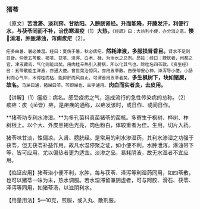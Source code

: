### 猪苓

〔原文〕**苦泄滞、淡利窍、甘助阳。入膀胱肾经。升而能降，开腠发汗，利便行水，与茯苓同而不补，治伤寒温疫**（1）**大热，**<small>《经疏》曰：大热利小便，亦分消之意。</small>**懊𢙐消渴，肿胀淋浊，泻痢痎疟**（2）。

<small>疟多由暑，暑必兼湿。经曰：夏伤于暑，秋必痎疟。</small>**然耗津液，多服损肾昏目。**<small>肾水不足则目昏。仲景五芩散，猪苓、茯苓、泽泻、白术、桂，为治水之总剂。昂按：经曰：膀胱者，州都之官，津液藏焉，气化则能出矣。用肉桂辛热引入膀胱，所以化其气也。除桂名四苓散。《资生经》曰：五苓散能生津液，亦通大便。曾世荣治惊风，亦用五苓散。白茯苓安心神，泽泻导小便，小肠利而心气平，木得桂而枯，能抑肝而风自止，可谓善用五苓者矣。</small>**多生枫树下，块如猪屎，故名。**<small>马屎曰通，猪屎曰苓。苓即屎也，古字通用。</small>**肉白而实者良，去皮用。**

【讲解】（1）瘟疫：病名。感受疫疠之气，造成流行的急性传染病的总称。（2）痎疟：痎（jiē皆）疟，是疟疾的通称，以疟发该时，或日作、或间日作。

**猪苓功专利水渗湿。**为多孔菌科真菌猪苓的菌核。多寄生于枫树、桦树、柞树根上。以个大、外皮黑褐色光亮，肉色粉白，体较重者为佳。生用，切片入药。

猪苓味甘淡，性偏凉。入肾、膀胱经。是常用的利水渗湿药，其利水渗湿之功强于茯苓，但无茯苓补益作用。故凡水湿停聚之证，如小便不利，水肿泄泻，淋浊带下等，皆可应用，尤以偏热者更为适宜。淡渗之品，易耗阴液，故无水湿者不宜应用。

【临证应用】猪苓治小便不利，水肿，每与茯苓、泽泻等利湿药同用，如四苓散，也可以猪苓一味为末，热水调服。若水湿滞留兼阴虚者，可与阿胶、滑石、茯苓、泽泻等同用，如猪苓汤，以滋阴利水。

【用量用法】5—10克，煎服，或入丸、散剂服。
